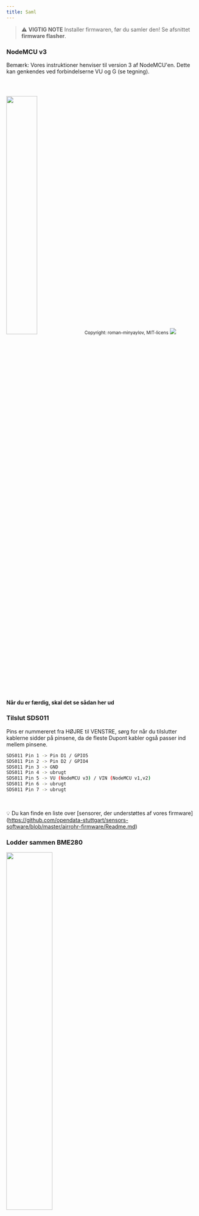 ```yaml
---
title: Saml
---
```


> ⚠️ **VIGTIG NOTE**
Installer firmwaren, før du samler den!
Se afsnittet __firmware flasher__.

### NodeMCU v3
Bemærk: Vores instruktioner henviser til version 3 af NodeMCU'en. Dette kan genkendes ved forbindelserne VU og G (se tegning).

<img src="../docs/airrohr/airrohr-wiring-sds011-bme280.jpg" style="width:40%; margin-top: 3em" loading="lazy"/>
<small>Copyright: roman-minyaylov, MIT-licens</small>


<img src="../docs/airrohr/nodemcu-v3-bme280.jpeg" style="margin-top: 1em" loading="lazy"/>

#### Når du er færdig, skal det se sådan her ud


### Tilslut SDS011
Pins er nummereret fra HØJRE til VENSTRE, sørg for når du tilslutter kablerne sidder på pinsene, da de fleste Dupont kabler også passer ind mellem pinsene.
```bash
SDS011 Pin 1 -> Pin D1 / GPIO5
SDS011 Pin 2 -> Pin D2 / GPIO4
SDS011 Pin 3 -> GND
SDS011 Pin 4 -> ubrugt
SDS011 Pin 5 -> VU (NodeMCU v3) / VIN (NodeMCU v1,v2)
SDS011 Pin 6 -> ubrugt
SDS011 Pin 7 -> ubrugt
```

<br>

💡 Du kan finde en liste over [sensorer, der understøttes af vores firmware] (https://github.com/opendata-stuttgart/sensors-software/blob/master/airrohr-firmware/Readme.md)


### Lodder sammen BME280

<img src="../docs/airrohr/solder-a-bme-280.jpeg" style="width:49%; padding-right: 0.5em" class="items-center" loading="lazy"/>
<img src="../docs/airrohr/solder-bme-280.jpeg" style="width:49%;" loading="lazy"/>

Forbind pin header med BME280-kortet. Lod den fra bagsiden. Hullerne mellem stifterne er meget små, så vær tålmodig og forsigtig.  

Tricket er at sætte loddekolbens spids mod stiften, varme den lidt op og derefter påføre loddet let.  


### Ledninger til BME280
Pins er nummereret fra VENSTRE til HØJRE.
```bash
VIN -> Pin 3V3 (3,3V)
GND-> GND/G
SDA -> PIN D3
SCL -> Pin D4
```

### Bind alt sammen

#### Bind NodeMCU og SDS011 sammen
<img src="../docs/airrohr/tie-air-quality-sensor-together.jpeg" loading="lazy"/>
Brug et kabelbånd til at forbinde NodeMCU'en (ESP8266) og SDS011-sensoren, så Wifi-antennen peger væk fra sensoren

#### Forbind fleksibelt rør
<img src="../docs/airrohr/sds011-with-tube.jpeg" style="width:49%; padding-right: 0.5em" loading="lazy"/>
<img src="../docs/airrohr/bme280-tied-to-tube.jpeg" style="width:49%;" loading="lazy"/>

* Tilslut den fleksible slange til SDS011-sensoren
* Brug et andet kabelbånd til at fastgøre BME280-temperatursensoren til røret
* Før USB-kablet gennem røret. Monter SDS011 med NodeMCU'en vendt mod toppen og blæseren vendt mod bunden
 
#### Skub sensoren ind i røret
* Skub delene ind i røret, så de sidder fast i røret
* USB-kablet, det fleksible rør og BME280 skal kigge ud af rørets ende
* Skub det andet rør på det første.

<img src="../docs/airrohr/sds011-jammed-into-tube.jpeg" loading="lazy"/>

##### Færdiggørelse
* Placér temperaturføleren på det fleksible rør, så den sidder på kanten af røret.
* Skær det fleksible rør af i enden af røret
* Valgfrit: Du kan dække de åbne ender af røret med et fint net. Så kan luften cirkulere, men insekterne bliver udenfor
 
<img src="../docs/airrohr/position-bme280.jpeg" loading="lazy"/>

#### Placering 
Det ideelle sted vil være 1,5 til 3,5 meter over gaden og godt ventileret. Dette kan dog ikke lade sig gøre for alle mennesker, og derfor anmodes der ved registreringen om oplysninger som højde over jorden og placering i forhold til gaden.

